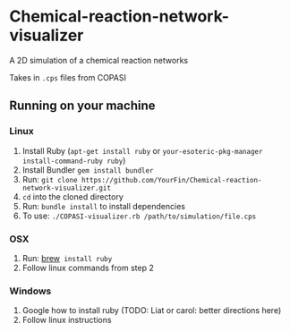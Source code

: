# Chemical-reaction-network-visualizer
A 2D simulation of a chemical reaction networks

Takes in `.cps` files from COPASI

## Running on your machine

### Linux

1. Install Ruby (`apt-get install ruby` or `your-esoteric-pkg-manager install-command-ruby ruby`)
2. Install Bundler `gem install bundler`
3. Run: `git clone https://github.com/YourFin/Chemical-reaction-network-visualizer.git`
4. `cd` into the cloned directory
5. Run: `bundle install` to install dependencies
6. To use: `./COPASI-visualizer.rb /path/to/simulation/file.cps`

### OSX
1. Run: [brew](https://brew.sh/)` install ruby`
2. Follow linux commands from step 2

### Windows
1. Google how to install ruby (TODO: Liat or carol: better directions here)
2. Follow linux instructions
